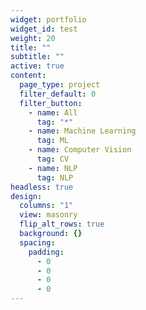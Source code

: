 ```yaml
---
widget: portfolio
widget_id: test
weight: 20
title: ""
subtitle: ""
active: true
content:
  page_type: project
  filter_default: 0
  filter_button:
    - name: All
      tag: "*"
    - name: Machine Learning
      tag: ML
    - name: Computer Vision
      tag: CV
    - name: NLP
      tag: NLP
headless: true
design:
  columns: "1"
  view: masonry
  flip_alt_rows: true
  background: {}
  spacing:
    padding:
      - 0
      - 0
      - 0
      - 0
---
```

